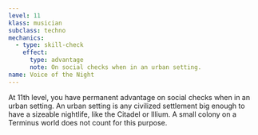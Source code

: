 ```yaml
---
level: 11
klass: musician
subclass: techno
mechanics:
  - type: skill-check
    effect:
      type: advantage
      note: On social checks when in an urban setting.
name: Voice of the Night
---
```

At 11th level, you have permanent advantage on social checks when in an urban setting. An urban setting is any
civilized settlement big enough to have a sizeable nightlife, like the Citadel or Illium. A small
colony on a Terminus world does not count for this purpose.
